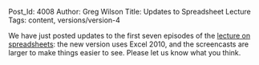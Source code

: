 Post_Id: 4008
Author: Greg Wilson
Title: Updates to Spreadsheet Lecture
Tags: content, versions/version-4

<p>We have just posted updates to the first seven episodes of the <a href="/4_0/spreadsheets/">lecture on spreadsheets</a>: the new version uses Excel 2010, and the screencasts are larger to make things easier to see.  Please let us know what you think.</p>
